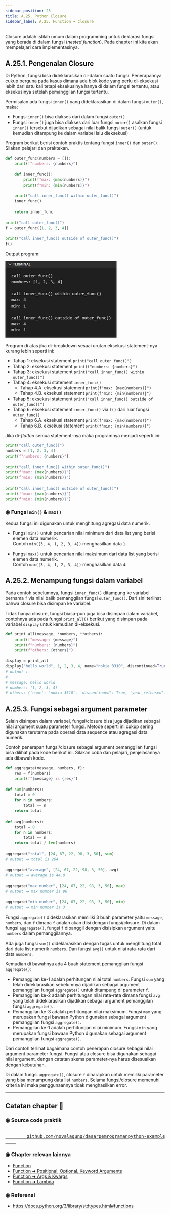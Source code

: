 ```yaml
---
sidebar_position: 25
title: A.25. Python Closure
sidebar_label: A.25. Function ➜ Closure
---
```


Closure adalah istilah umum dalam programming untuk deklarasi fungsi yang berada di dalam fungsi (*nested function*). Pada chapter ini kita akan mempelajari cara implementasinya.

## A.25.1. Pengenalan Closure

Di Python, fungsi bisa dideklarasikan di-dalam suatu fungsi. Penerapannya cukup berguna pada kasus dimana ada blok kode yang perlu di-eksekusi lebih dari satu kali tetapi eksekusinya hanya di dalam fungsi tertentu, atau eksekusinya setelah pemanggilan fungsi tertentu.

Permisalan ada fungsi `inner()` yang dideklarasikan di dalam fungsi `outer()`, maka:

- Fungsi `inner()` bisa diakses dari dalam fungsi `outer()`
- Fungsi `inner()` juga bisa diakses dari luar fungsi `outer()` asalkan fungsi `inner()` tersebut dijadikan sebagai nilai balik fungsi `outer()` (untuk kemudian ditampung ke dalam variabel lalu dieksekusi)

Program berikut berisi contoh praktis tentang fungsi `inner()` dan `outer()`. Silakan pelajari dan praktekan.

```python
def outer_func(numbers = []):
    print(f"numbers: {numbers}")

    def inner_func():
        print(f"max: {max(numbers)}")
        print(f"min: {min(numbers)}")

    print("call inner_func() within outer_func()")
    inner_func()

    return inner_func

print("call outer_func()")
f = outer_func([1, 2, 3, 4])

print("call inner_func() outside of outer_func()")
f()
```

Output program:

![Python closure function](img/closure-1.png)

Program di atas jika di-breakdown sesuai urutan eksekusi statement-nya kurang lebih seperti ini:

- Tahap 1: eksekusi statement `print("call outer_func()")`
- Tahap 2: eksekusi statement `print(f"numbers: {numbers}")`
- Tahap 3: eksekusi statement `print("call inner_func() within outer_func()")`
- Tahap 4: eksekusi statement `inner_func()`
  - Tahap 4.A. eksekusi statement `print(f"max: {max(numbers)}")`
  - Tahap 4.B. eksekusi statement `print(f"min: {min(numbers)}")`
- Tahap 5: eksekusi statement `print("call inner_func() outside of outer_func()")`
- Tahap 6: eksekusi statement `inner_func()` via `f()` dari luar fungsi `outer_func()`
  - Tahap 6.A. eksekusi statement `print(f"max: {max(numbers)}")`
  - Tahap 6.B. eksekusi statement `print(f"min: {min(numbers)}")`

Jika di-*flatten* semua statement-nya maka programnya menjadi seperti ini:

```python
print("call outer_func()")
numbers = [1, 2, 3, 4]
print(f"numbers: {numbers}")

print("call inner_func() within outer_func()")
print(f"max: {max(numbers)}")
print(f"min: {min(numbers)}")

print("call inner_func() outside of outer_func()")
print(f"max: {max(numbers)}")
print(f"min: {min(numbers)}")
```

### ◉ Fungsi `min()` & `max()`

Kedua fungsi ini digunakan untuk menghitung agregasi data numerik.

- Fungsi `min()` untuk pencarian nilai minimum dari data list yang berisi elemen data numerik.<br />Contoh `min([3, 4, 1, 2, 3, 4])` menghasilkan data `1`.

- Fungsi `max()` untuk pencarian nilai maksimum dari data list yang berisi elemen data numerik.<br />Contoh `max([3, 4, 1, 2, 3, 4])` menghasilkan data `4`.

## A.25.2. Menampung fungsi dalam variabel

Pada contoh sebelumnya, fungsi `inner_func()` ditampung ke variabel bernama `f` via nilai balik pemanggilan fungsi `outer_func()`. Dari sini terlihat bahwa closure bisa disimpan ke variabel.

Tidak hanya closure, fungsi biasa-pun juga bisa disimpan dalam variabel, contohnya ada pada fungsi `print_all()` berikut yang disimpan pada variabel `display` untuk kemudian di-eksekusi.

```python
def print_all(message, *numbers, **others):
    print(f"message: {message}")
    print(f"numbers: {numbers}")
    print(f"others: {others}")

display = print_all
display("hello world", 1, 2, 3, 4, name="nokia 3310", discontinued=True, year_released=2000)
# output ↓
#
# message: hello world
# numbers: (1, 2, 3, 4)
# others: {'name': 'nokia 3310', 'discontinued': True, 'year_released': 2000}
```

## A.25.3. Fungsi sebagai argument parameter

Selain disimpan dalam variabel, fungsi/closure bisa juga dijadikan sebagai nilai argument suatu parameter fungsi. Metode seperti ini cukup sering digunakan terutama pada operasi data sequence atau agregasi data numerik.

Contoh penerapan fungsi/closure sebagai argument pemanggilan fungsi bisa dilihat pada kode berikut ini. Silakan coba dan pelajari, penjelasannya ada dibawah kode.

```python
def aggregate(message, numbers, f):
    res = f(numbers)
    print(f"{message} is {res}")

def sum(numbers):
    total = 0
    for n in numbers:
        total += n
    return total

def avg(numbers):
    total = 0
    for n in numbers:
        total += n
    return total / len(numbers)

aggregate("total", [24, 67, 22, 98, 3, 50], sum)
# output ➜ total is 264

aggregate("average", [24, 67, 22, 98, 3, 50], avg)
# output ➜ average is 44.0

aggregate("max number", [24, 67, 22, 98, 3, 50], max)
# output ➜ max number is 98

aggregate("min number", [24, 67, 22, 98, 3, 50], min)
# output ➜ min number is 3
```

Fungsi `aggregate()` dideklarasikan memiliki 3 buah parameter yaitu `message`, `numbers`, dan `f` dimana `f` adalah akan diisi dengan fungsi/closure. Di dalam fungsi `aggregate()`, fungsi `f` dipanggil dengan disisipkan argument yaitu `numbers` dalam pemanggilannya.

Ada juga fungsi `sum()` dideklarasikan dengan tugas untuk menghitung total dari data list numerik `numbers`. Dan fungsi `avg()` untuk nilai rata-rata dari data `numbers`.

Kemudian di bawahnya ada 4 buah statement pemanggilan fungsi `aggregate()`:

- Pemanggilan ke-1 adalah perhitungan nilai total `numbers`. Fungsi `sum` yang telah dideklarasikan sebelumnya dijadikan sebagai argument pemanggilan fungsi `aggregate()` untuk ditampung di parameter `f`.
- Pemanggilan ke-2 adalah perhitungan nilai rata-rata dimana fungsi `avg` yang telah dideklarasikan dijadikan sebagai argument pemanggilan fungsi `aggregate()`..
- Pemanggilan ke-3 adalah perhitungan nilai maksimum. Fungsi `max` yang merupakan fungsi bawaan Python digunakan sebagai argument pemanggilan fungsi `aggregate()`.
- Pemanggilan ke-1 adalah perhitungan nilai minimum. Fungsi `min` yang merupakan fungsi bawaan Python digunakan sebagai argument pemanggilan fungsi `aggregate()`.

Dari contoh terlihat bagaimana contoh penerapan closure sebagai nilai argument parameter fungsi. Fungsi atau closure bisa digunakan sebagai nilai argument, dengan catatan skema parameter-nya harus disesuaikan dengan kebutuhan.

Di dalam fungsi `aggregate()`, closure `f` diharapkan untuk memiliki parameter yang bisa menampung data list `numbers`. Selama fungsi/closure memenuhi kriteria ini maka penggunaannya tidak menghasilkan error.

---

<div class="section-footnote">

## Catatan chapter 📑

### ◉ Source code praktik

<pre>
    <a href="https://github.com/novalagung/dasarpemrogramanpython-example/tree/master/args-kwargs">
        github.com/novalagung/dasarpemrogramanpython-example/../args-kwargs
    </a>
</pre>

### ◉ Chapter relevan lainnya

- [Function](/basic/function)
- [Function ➜ Positional, Optional, Keyword Arguments](/basic/positional-optional-keyword-argument)
- [Function ➜ Args & Kwargs](/basic/args-kwargs)
- [Function ➜ Lambda](/basic/lambda)

### ◉ Referensi

- https://docs.python.org/3/library/stdtypes.html#functions

</div>
